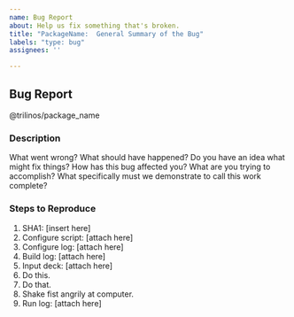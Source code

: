 ```yaml
---
name: Bug Report
about: Help us fix something that's broken.
title: "PackageName:  General Summary of the Bug"
labels: "type: bug"
assignees: ''

---
```


## Bug Report
@trilinos/package_name

### Description
What went wrong?  What should have happened?  Do you have an idea what might
fix things?  How has this bug affected you?  What are you trying to accomplish?
What specifically must we demonstrate to call this work complete?

### Steps to Reproduce
1. SHA1:  [insert here]
1. Configure script:  [attach here]
1. Configure log:  [attach here]
1. Build log:  [attach here]
1. Input deck:  [attach here]
1. Do this.
1. Do that.
1. Shake fist angrily at computer.
1. Run log:  [attach here]
